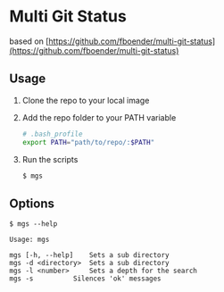 # Multi Git Status

based on [https://github.com/fboender/multi-git-status](https://github.com/fboender/multi-git-status)

## Usage

1. Clone the repo to your local image
2. Add the repo folder to your PATH variable

    ```bash
    # .bash_profile
    export PATH="path/to/repo/:$PATH"
    ```
3. Run the scripts
    ```bash
    $ mgs
    ```

## Options

```
$ mgs --help

Usage: mgs

mgs [-h, --help]	Sets a sub directory
mgs -d <directory>	Sets a sub directory
mgs -l <number>		Sets a depth for the search
mgs -s			Silences 'ok' messages
```
